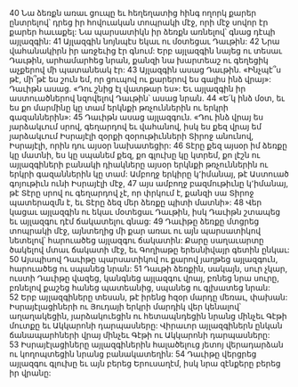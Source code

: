 40 Նա ձեռքն առաւ ցուպը եւ հեղեղատից հինգ ողորկ քարեր ընտրելով՝ դրեց իր հովուական տոպրակի մէջ, որի մէջ սովոր էր քարեր հաւաքել: Նա պարսատիկն իր ձեռքն առնելով՝ գնաց դէպի այլազգին: 41 Այլազգին նոյնպէս եկաւ ու մօտեցաւ Դաւթին: 42 Նրա վահանակիրն իր առջեւից էր գնում: Երբ այլազգին նայեց ու տեսաւ Դաւթին, արհամարհեց նրան, քանզի նա խարտեաշ ու գեղեցիկ աչքերով մի պատանեակ էր: 43 Այլազգին ասաց Դաւթին. «Ինչպէ՞ս թէ, մի՞թէ ես շուն եմ, որ ցուպով ու քարերով ես գալիս ինձ վրայ»: Դաւիթն ասաց. «Դու շնից էլ վատթար ես»: Եւ այլազգին իր աստուածներով նզովելով Դաւթին՝ ասաց նրան. 44 «Ե՛կ ինձ մօտ, եւ ես քո մարմինը կը տամ երկնքի թռչուններին ու երկրի գազաններին»: 45 Դաւիթն ասաց այլազգուն. «Դու ինձ վրայ ես յարձակւում սրով, գեղարդով եւ վահանով, իսկ ես քեզ վրայ եմ յարձակւում Իսրայէլի զօրքի զօրութիւնների Տիրոջ անունով, Իսրայէլի, որին դու այսօր նախատեցիր: 46 Տէրը քեզ այսօր իմ ձեռքը կը մատնի, ես կը սպանեմ քեզ, քո գլուխը կը կտրեմ, քո լէշն ու այլազգիների բանակի դիակները այսօր երկնքի թռչուններին ու երկրի գազաններին կը տամ: Ամբողջ երկիրը կ՚իմանայ, թէ Աստուած գոյութիւն ունի Իսրայէլի մէջ, 47 այս ամբողջ բազմութիւնը կ՚իմանայ, թէ Տէրը սրով ու գեղարդով չէ, որ փրկում է, քանզի սա Տիրոջ պատերազմն է, եւ Տէրը ձեզ մեր ձեռքը պիտի մատնի»:
48 Վեր կացաւ այլազգին ու եկաւ մօտեցաւ Դաւթին, իսկ Դաւիթն շտապեց եւ այլազգու դէմ ճակատելու գնաց: 49 Դաւիթը ձեռքը մտցրեց տոպրակի մէջ, այնտեղից մի քար առաւ ու այն պարսատիկով նետելով՝ հարուածեց այլազգու ճակատին: Քարը սաղաւարտը ծակելով մտաւ ճակատի մէջ, եւ Գողիաթը երեսնիվայր գետին ընկաւ: 50 Այսպիսով Դաւիթը պարսատիկով ու քարով յաղթեց այլազգուն, հարուածեց ու սպանեց նրան: 51 Դաւթի ձեռքին, սակայն, սուր չկար, ուստի Դաւիթը վազեց, կանգնեց այլազգու վրայ, բռնեց նրա սուրը, բռնելով քաշեց հանեց պատեանից, սպանեց ու գլխատեց նրան: 52 Երբ այլազգիները տեսան, թէ իրենց հզօր մարդը մեռաւ, փախան: Իսրայէլացիների ու Յուդայի երկրի մարդիկ վեր կենալով՝ աղաղակեցին, յարձակուեցին ու հետապնդեցին նրանց մինչեւ Գէթի մուտքը եւ Ակկարոնի դարպասները: Վիրաւոր այլազգիներն ընկան ճանապարհների վրայ մինչեւ Գէթի ու Ակկարոնի դարպասները: 53 Իսրայէլացիները այլազգիներին հալածելուց յետոյ վերադարձան ու կողոպտեցին նրանց բանակատեղին: 54 Դաւիթը վերցրեց այլազգու գլուխը եւ այն բերեց Երուսաղէմ, իսկ նրա զէնքերը բերեց իր վրանը:
